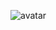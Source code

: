 ![avatar](https://github.com/StanLee0314/Learning_Journey/blob/master/%E5%AD%A6%E4%B9%A0%E7%AC%94%E8%AE%B0/%E7%BD%91%E7%BB%9C%E5%AD%A6%E4%B9%A0/0_1325744597WM32.gif)
